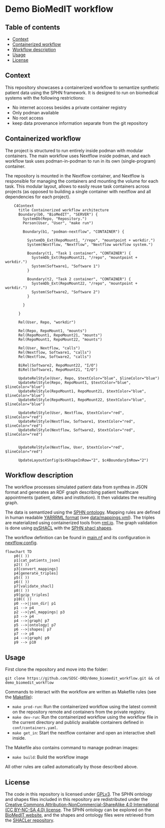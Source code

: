 # Demo BioMedIT workflow

## Table of contents

* [Context](#context)
* [Containerized workflow](#containerized-workflow)
* [Workflow description](#workflow-description)
* [Usage](#usage)
* [License](#license)

## Context

This repository showcases a containerized workflow to semantize synthetic patient data using the SPHN framework.
It is designed to run on biomedical systems with the following restrictions:

* No internet acccess besides a private container registry
* Only podman available
* No root access
* keep data provenance information separate from the git repository

## Containerized workflow

The project is structured to run entirely inside podman with modular containers.
The main workflow uses Nextflow inside podman, and each workflow task uses podman-in-podman to run in its own (single-program) container.

The repository is mounted in the Nextflow container, and Nextflow is responsible for managing the containers and mounting the volume for each task. This modular layout, allows to easily reuse task containers across projects (as opposed to building a single container with nextflow and all dependencies for each project).


```mermaid
    C4Context
      title Containerized workflow architecture
      Boundary(b0, "BioMedIT", "SERVER") {
        SystemDb(Repo, "Repository.")
        Person(User, "User", "make run")

        Boundary(b1, "podman-nextflow", "CONTAINER") {

          SystemDb_Ext(RepoMount1, "/repo", "mountpoint + workdir.")
          System(Nextflow, "Nextflow", "Nextflow workflow system.")

          Boundary(t1, "Task 1 container", "CONTAINER") {
            SystemDb_Ext(RepoMount21, "/repo", "mountpoint + workdir.")
            System(Software1, "Software 1")
          }

          Boundary(t2, "Task 2 container", "CONTAINER") {
            SystemDb_Ext(RepoMount22, "/repo", "mountpoint + workdir.")
            System(Software2, "Software 2")
          }

        }

      }

      Rel(User, Repo, "workdir")

      Rel(Repo, RepoMount1, "mounts")
      Rel(RepoMount1, RepoMount21, "mounts")
      Rel(RepoMount1, RepoMount22, "mounts")

      Rel(User, Nextflow, "calls")
      Rel(Nextflow, Software1, "calls")
      Rel(Nextflow, Software2, "calls")

      BiRel(Software2, RepoMount22, "I/O")
      BiRel(Software1, RepoMount21, "I/O")

      UpdateRelStyle(User, Repo, $textColor="blue", $lineColor="blue")
      UpdateRelStyle(Repo, RepoMount1, $textColor="blue", $lineColor="blue")
      UpdateRelStyle(RepoMount1, RepoMount21, $textColor="blue", $lineColor="blue")
      UpdateRelStyle(RepoMount1, RepoMount22, $textColor="blue", $lineColor="blue")

      UpdateRelStyle(User, Nextflow, $textColor="red", $lineColor="red")
      UpdateRelStyle(Nextflow, Software1, $textColor="red", $lineColor="red")
      UpdateRelStyle(Nextflow, Software2, $textColor="red", $lineColor="red")


      UpdateRelStyle(Nextflow, User, $textColor="red", $lineColor="red")

      UpdateLayoutConfig($c4ShapeInRow="2", $c4BoundaryInRow="2")

```

## Workflow description

The workflow processes simulated patient data from synthea in JSON format and generates an RDF graph describing patient healthcare appointments (patient, dates and institution). It then validates the resulting graph.

The data is semantized using the [SPHN ontology](https://www.biomedit.ch/rdf/sphn-ontology). Mapping rules are defined in human readable [YARRRML format](https://rml.io/yarrrml/) (see [data/mappings.yml](data/mappings.yml)). The triples are materialized using containerized tools from [rml.io](https://rml.io). The graph validation is done using [pySHACL](https://github.com/RDFLib/pySHACL) with the [SPHN shacl shapes](https://git.dcc.sib.swiss/sphn-semantic-framework/sphn-shacl-generator).

The workflow definition can be found in [main.nf](main.nf) and its configuration in [nextflow.config](nextflow.config).

```mermaid
flowchart TD
    p0(( ))
    p1[cat_patients_json]
    p2(( ))
    p3[convert_mappings]
    p4[generate_triples]
    p5(( ))
    p6(( ))
    p7[validate_shacl]
    p8(( ))
    p9[gzip_triples]
    p10(( ))
    p0 -->|json_dir| p1
    p1 --> p4
    p2 -->|yml_mappings| p3
    p3 --> p4
    p4 -->|graph| p7
    p5 -->|ontology| p7
    p6 -->|shapes| p7
    p7 --> p8
    p4 -->|graph| p9
    p9 --> p10
```

## Usage

First clone the repository and move into the folder:

`git clone https://github.com/SDSC-ORD/demo_biomedit_workflow.git && cd demo_biomedit_workflow`

Commands to interact with the workflow are written as Makefile rules (see the [Makefile](Makefile)):
* `make prod-run`: Run the containerized workflow using the latest commit on the repository remote and containers from the private registry.
* `make dev-run`: Run the containerized workflow using the workflow file in the current directory and publicly available containers defined in `conf/containers.yaml`.
* `make get_in`: Start the nextflow container and open an interactive shell inside.

The Makefile also contains command to manage podman images:
* `make build`: Build the workflow image

All other rules are called automatically by those described above.

## License

The code in this repository is licensed under [GPLv3](LICENSE).
The SPHN ontology and shapes files included in this repository are redistributed under the [Creative Commons Attribution-NonCommercial-ShareAlike 4.0 International (CC BY-NC-SA 4.0) license](https://creativecommons.org/licenses/by-nc-sa/4.0/). The SPHN ontology can be explored on the [BioMedIT website](https://www.biomedit.ch/rdf/sphn-ontology/sphn), and the shapes and ontology files were retrieved from the [SHACLer repository](https://git.dcc.sib.swiss/sphn-semantic-framework/sphn-shacl-generator).
